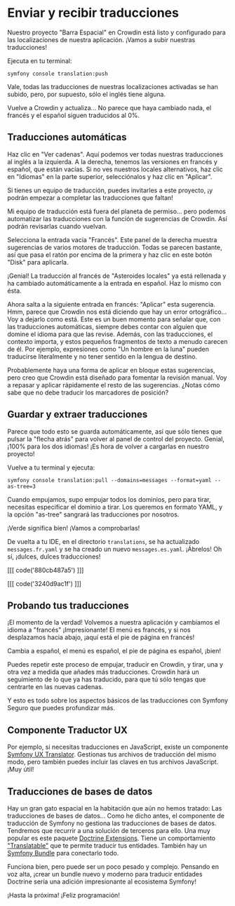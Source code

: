 # Enviar y recibir traducciones

Nuestro proyecto "Barra Espacial" en Crowdin está listo y configurado para las localizaciones de nuestra aplicación. ¡Vamos a subir nuestras traducciones!

Ejecuta en tu terminal:

```terminal
symfony console translation:push
```

Vale, todas las traducciones de nuestras localizaciones activadas se han subido, pero, por supuesto, sólo el inglés tiene alguna.

Vuelve a Crowdin y actualiza... No parece que haya cambiado nada, el francés y el español siguen traducidos al 0%.

## Traducciones automáticas

Haz clic en "Ver cadenas". Aquí podemos ver todas nuestras traducciones al inglés a la izquierda. A la derecha, tenemos las versiones en francés y español, que están vacías. Si no ves nuestros locales alternativos, haz clic en "Idiomas" en la parte superior, selecciónalos y haz clic en "Aplicar".

Si tienes un equipo de traducción, puedes invitarles a este proyecto, ¡y podrán empezar a completar las traducciones que faltan!

Mi equipo de traducción está fuera del planeta de permiso... pero podemos automatizar las traducciones con la función de sugerencias de Crowdin. Así podrán revisarlas cuando vuelvan.

Selecciona la entrada vacía "Francés". Este panel de la derecha muestra sugerencias de varios motores de traducción. Todas se parecen bastante, así que pasa el ratón por encima de la primera y haz clic en este botón "Disk" para aplicarla.

¡Genial! La traducción al francés de "Asteroides locales" ya está rellenada y ha cambiado automáticamente a la entrada en español. Haz lo mismo con ésta.

Ahora salta a la siguiente entrada en francés: "Aplicar" esta sugerencia. Hmm, parece que Crowdin nos está diciendo que hay un error ortográfico... Voy a dejarlo como está. Este es un buen momento para señalar que, con las traducciones automáticas, siempre debes contar con alguien que domine el idioma para que las revise. Además, con las traducciones, el contexto importa, y estos pequeños fragmentos de texto a menudo carecen de él. Por ejemplo, expresiones como "Un hombre en la luna" pueden traducirse literalmente y no tener sentido en la lengua de destino.

Probablemente haya una forma de aplicar en bloque estas sugerencias, pero creo que Crowdin está diseñado para fomentar la revisión manual. Voy a repasar y aplicar rápidamente el resto de las sugerencias. ¿Notas cómo sabe que no debe traducir los marcadores de posición?

## Guardar y extraer traducciones

Parece que todo esto se guarda automáticamente, así que sólo tienes que pulsar la "flecha atrás" para volver al panel de control del proyecto. Genial, ¡100% para los dos idiomas! ¡Es hora de volver a cargarlas en nuestro proyecto!

Vuelve a tu terminal y ejecuta:

```terminal
symfony console translation:pull --domains=messages --format=yaml --as-tree=3
```

Cuando empujamos, supo empujar todos los dominios, pero para tirar, necesitas especificar el dominio a tirar. Los queremos en formato YAML, y la opción "as-tree" sangrará las traducciones por nosotros.

¡Verde significa bien! ¡Vamos a comprobarlas!

De vuelta a tu IDE, en el directorio `translations`, se ha actualizado `messages.fr.yaml` y se ha creado un nuevo `messages.es.yaml`. ¡Ábrelos! Oh sí, ¡dulces, dulces traducciones!

[[[ code('880cb487a5') ]]]

[[[ code('3240d9ac1f') ]]]

## Probando tus traducciones

¡El momento de la verdad! Volvemos a nuestra aplicación y cambiamos el idioma a "francés" ¡Impresionante! El menú es francés, y si nos desplazamos hacia abajo, ¡aquí está el pie de página en francés!

Cambia a español, el menú es español, el pie de página es español, ¡bien!

Puedes repetir este proceso de empujar, traducir en Crowdin, y tirar, una y otra vez a medida que añades más traducciones. Crowdin hará un seguimiento de lo que ya has traducido, para que tú sólo tengas que centrarte en las nuevas cadenas.

Y esto es todo sobre los aspectos básicos de las traducciones con Symfony Seguro que puedes profundizar más.

## Componente Traductor UX

Por ejemplo, si necesitas traducciones en JavaScript, existe un componente [Symfony UX Translator](https://symfony.com/bundles/ux-translator/current/index.html). Gestionas tus archivos de traducción del mismo modo, pero también puedes incluir las claves en tus archivos JavaScript. ¡Muy útil!

## Traducciones de bases de datos

Hay un gran gato espacial en la habitación que aún no hemos tratado: Las traducciones de bases de datos... Como he dicho antes, el componente de traducción de Symfony no gestiona las traducciones de bases de datos. Tendremos que recurrir a una solución de terceros para ello. Una muy popular es este paquete [Doctrine Extensions](https://github.com/doctrine-extensions/DoctrineExtensions). Tiene un comportamiento ["Translatable"](https://github.com/doctrine-extensions/DoctrineExtensions/blob/main/doc/translatable.md) que te permite traducir tus entidades. También hay un [Symfony Bundle](https://symfony.com/bundles/StofDoctrineExtensionsBundle/current/index.html) para conectarlo todo.

Funciona bien, pero puede ser un poco pesado y complejo. Pensando en voz alta, ¡crear un bundle nuevo y moderno para traducir entidades Doctrine sería una adición impresionante al ecosistema Symfony!

¡Hasta la próxima! ¡Feliz programación!
